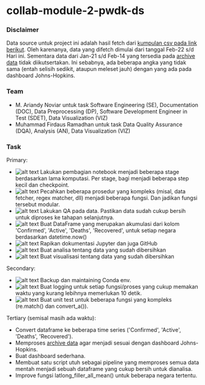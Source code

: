 # collab-module-2-pwdk-ds

### Disclaimer

Data source untuk project ini adalah hasil fetch dari [kumpulan csv pada link berikut](https://github.com/CSSEGISandData/COVID-19/tree/master/csse_covid_19_data/csse_covid_19_daily_reports).
Oleh karenanya, data yang difetch dimulai dari tanggal Feb-22 s/d Hari ini. Sementara data dari Jan-21 s/d Feb-14 yang tersedia pada [archive data](https://github.com/CSSEGISandData/COVID-19/tree/master/archived_data) tidak diikutsertakan. Ini sebabnya, ada beberapa angka yang tidak sama (entah selisih sedikit, ataupun meleset jauh) dengan yang ada pada dashboard Johns-Hopkins.

### Team
- M. Ariandy Noviar untuk task Software Engineering (SE), Documentation (DOC), Data Preprocessing (DP), Software Development Engineer in Test (SDET), Data Visualization (VIZ)
- Muhammad Firdaus Ramadhan untuk task Data Quality Assurance (DQA), Analysis (AN), Data Visualization (VIZ)

### Task
Primary:
- ![alt text](https://img.shields.io/badge/DP-Done-green.svg "Done") Lakukan pembagian notebook menjadi beberapa stage berdasarkan lama komputasi. Per stage, bagi menjadi beberapa step kecil dan checkpoint.
- ![alt text](https://img.shields.io/badge/SE-Done-green.svg "Done") Pecahkan beberapa prosedur yang kompleks (misal, data fetcher, regex matcher, dll) menjadi beberapa fungsi. Dan jadikan fungsi tersebut modular.
- ![alt text](https://img.shields.io/badge/DQA-Done-green.svg "Done") Lakukan QA pada data. Pastikan data sudah cukup bersih untuk diproses ke tahapan selanjutnya.
- ![alt text](https://img.shields.io/badge/DP-Done-green.svg "Done") Buat DataFrame yang merupakan akumulasi dari kolom 'Confirmed', 'Active', 'Deaths', 'Recovered', untuk setiap negara berdasarkan datetime.now()
- ![alt text](https://img.shields.io/badge/DOC-On_Going-orange.svg "On Going") Rapikan dokumentasi Jupyter dan juga GitHub
- ![alt text](https://img.shields.io/badge/AN-On_Going-orange.svg "On Going") Buat analisa tentang data yang sudah dibersihkan
- ![alt text](https://img.shields.io/badge/VIZ-On_Going-orange.svg "On Going") Buat visualisasi tentang data yang sudah dibersihkan

Secondary:
- ![alt text](https://img.shields.io/badge/SE-Done-green.svg "Done") Backup dan maintaining Conda env.
- ![alt text](https://img.shields.io/badge/SE-Done-green.svg "Done") Buat logging untuk setiap fungsi/proses yang cukup memakan waktu yang kurang lebihnya memerlukan 10 detik.
- ![alt text](https://img.shields.io/badge/SDET-Done-green.svg "Done") Buat unit test untuk beberapa fungsi yang kompleks (re.match() dan convert_a()).

Tertiary (semisal masih ada waktu):
- Convert dataframe ke beberapa time series ('Confirmed', 'Active', 'Deaths', 'Recovered').
- Memproses [archive data](https://github.com/CSSEGISandData/COVID-19/tree/master/archived_data) agar menjadi sesuai dengan dashboard Johns-Hopkins.
- Buat dashboard sederhana.
- Membuat satu script utuh sebagai pipeline yang memproses semua data mentah menjadi sebuah dataframe yang cukup bersih untuk dianalisa.
- Improve fungsi latlong_filler_all_mean() untuk beberapa negara tertentu.
